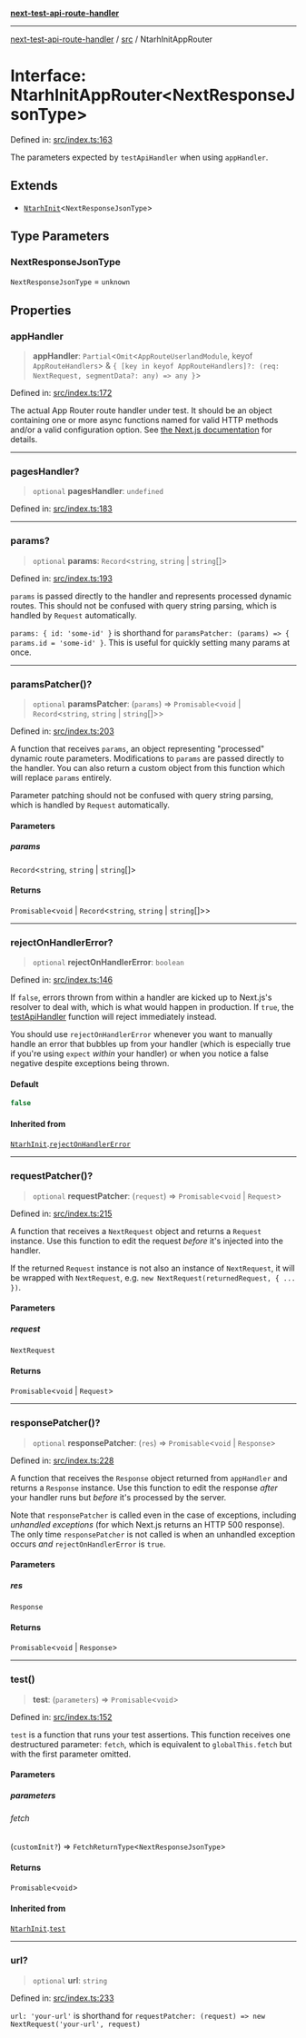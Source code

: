 [**next-test-api-route-handler**](../../README.md)

***

[next-test-api-route-handler](../../README.md) / [src](../README.md) / NtarhInitAppRouter

# Interface: NtarhInitAppRouter\<NextResponseJsonType\>

Defined in: [src/index.ts:163](https://github.com/Xunnamius/next-test-api-route-handler/blob/2864e3a2c10a43eec470c473dcbdc6e9599cfee3/src/index.ts#L163)

The parameters expected by `testApiHandler` when using `appHandler`.

## Extends

- [`NtarhInit`](NtarhInit.md)\<`NextResponseJsonType`\>

## Type Parameters

### NextResponseJsonType

`NextResponseJsonType` = `unknown`

## Properties

### appHandler

> **appHandler**: `Partial`\<`Omit`\<`AppRouteUserlandModule`, keyof `AppRouteHandlers`\> & `{ [key in keyof AppRouteHandlers]?: (req: NextRequest, segmentData?: any) => any }`\>

Defined in: [src/index.ts:172](https://github.com/Xunnamius/next-test-api-route-handler/blob/2864e3a2c10a43eec470c473dcbdc6e9599cfee3/src/index.ts#L172)

The actual App Router route handler under test. It should be an object
containing one or more async functions named for valid HTTP methods and/or
a valid configuration option. See [the Next.js
documentation](https://nextjs.org/docs/app/building-your-application/routing/route-handlers)
for details.

***

### pagesHandler?

> `optional` **pagesHandler**: `undefined`

Defined in: [src/index.ts:183](https://github.com/Xunnamius/next-test-api-route-handler/blob/2864e3a2c10a43eec470c473dcbdc6e9599cfee3/src/index.ts#L183)

***

### params?

> `optional` **params**: `Record`\<`string`, `string` \| `string`[]\>

Defined in: [src/index.ts:193](https://github.com/Xunnamius/next-test-api-route-handler/blob/2864e3a2c10a43eec470c473dcbdc6e9599cfee3/src/index.ts#L193)

`params` is passed directly to the handler and represents processed dynamic
routes. This should not be confused with query string parsing, which is
handled by `Request` automatically.

`params: { id: 'some-id' }` is shorthand for `paramsPatcher: (params) => {
params.id = 'some-id' }`. This is useful for quickly setting many params at
once.

***

### paramsPatcher()?

> `optional` **paramsPatcher**: (`params`) => `Promisable`\<`void` \| `Record`\<`string`, `string` \| `string`[]\>\>

Defined in: [src/index.ts:203](https://github.com/Xunnamius/next-test-api-route-handler/blob/2864e3a2c10a43eec470c473dcbdc6e9599cfee3/src/index.ts#L203)

A function that receives `params`, an object representing "processed"
dynamic route parameters. Modifications to `params` are passed directly to
the handler. You can also return a custom object from this function which
will replace `params` entirely.

Parameter patching should not be confused with query string parsing, which
is handled by `Request` automatically.

#### Parameters

##### params

`Record`\<`string`, `string` \| `string`[]\>

#### Returns

`Promisable`\<`void` \| `Record`\<`string`, `string` \| `string`[]\>\>

***

### rejectOnHandlerError?

> `optional` **rejectOnHandlerError**: `boolean`

Defined in: [src/index.ts:146](https://github.com/Xunnamius/next-test-api-route-handler/blob/2864e3a2c10a43eec470c473dcbdc6e9599cfee3/src/index.ts#L146)

If `false`, errors thrown from within a handler are kicked up to Next.js's
resolver to deal with, which is what would happen in production. If `true`,
the [testApiHandler](../functions/testApiHandler.md) function will reject immediately instead.

You should use `rejectOnHandlerError` whenever you want to manually handle
an error that bubbles up from your handler (which is especially true if
you're using `expect` _within_ your handler) or when you notice a false
negative despite exceptions being thrown.

#### Default

```ts
false
```

#### Inherited from

[`NtarhInit`](NtarhInit.md).[`rejectOnHandlerError`](NtarhInit.md#rejectonhandlererror)

***

### requestPatcher()?

> `optional` **requestPatcher**: (`request`) => `Promisable`\<`void` \| `Request`\>

Defined in: [src/index.ts:215](https://github.com/Xunnamius/next-test-api-route-handler/blob/2864e3a2c10a43eec470c473dcbdc6e9599cfee3/src/index.ts#L215)

A function that receives a `NextRequest` object and returns a `Request`
instance. Use this function to edit the request _before_ it's injected
into the handler.

If the returned `Request` instance is not also an instance of
`NextRequest`, it will be wrapped with `NextRequest`, e.g. `new
NextRequest(returnedRequest, { ... })`.

#### Parameters

##### request

`NextRequest`

#### Returns

`Promisable`\<`void` \| `Request`\>

***

### responsePatcher()?

> `optional` **responsePatcher**: (`res`) => `Promisable`\<`void` \| `Response`\>

Defined in: [src/index.ts:228](https://github.com/Xunnamius/next-test-api-route-handler/blob/2864e3a2c10a43eec470c473dcbdc6e9599cfee3/src/index.ts#L228)

A function that receives the `Response` object returned from `appHandler`
and returns a `Response` instance. Use this function to edit the response
_after_ your handler runs but _before_ it's processed by the server.

Note that `responsePatcher` is called even in the case of exceptions,
including _unhandled exceptions_ (for which Next.js returns an HTTP 500
response). The only time `responsePatcher` is not called is when an
unhandled exception occurs _and_ `rejectOnHandlerError` is `true`.

#### Parameters

##### res

`Response`

#### Returns

`Promisable`\<`void` \| `Response`\>

***

### test()

> **test**: (`parameters`) => `Promisable`\<`void`\>

Defined in: [src/index.ts:152](https://github.com/Xunnamius/next-test-api-route-handler/blob/2864e3a2c10a43eec470c473dcbdc6e9599cfee3/src/index.ts#L152)

`test` is a function that runs your test assertions. This function receives
one destructured parameter: `fetch`, which is equivalent to
`globalThis.fetch` but with the first parameter omitted.

#### Parameters

##### parameters

###### fetch

(`customInit?`) => `FetchReturnType`\<`NextResponseJsonType`\>

#### Returns

`Promisable`\<`void`\>

#### Inherited from

[`NtarhInit`](NtarhInit.md).[`test`](NtarhInit.md#test)

***

### url?

> `optional` **url**: `string`

Defined in: [src/index.ts:233](https://github.com/Xunnamius/next-test-api-route-handler/blob/2864e3a2c10a43eec470c473dcbdc6e9599cfee3/src/index.ts#L233)

`url: 'your-url'` is shorthand for `requestPatcher: (request) => new
NextRequest('your-url', request)`
